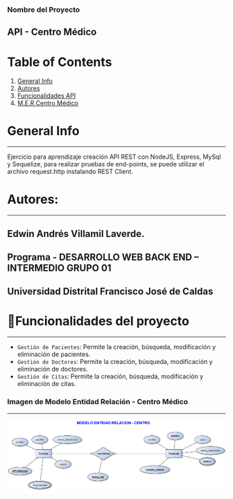 ### Nombre del Proyecto
##  API - Centro Médico 

# Table of Contents
1. [General Info](#general-info)
2. [Autores](#autores)
3. [Funcionalidades API](#funcionalidades)
4. [M.E.R Centro Médico](#MER)


# General Info
***
Ejercicio para aprendizaje creación API REST con NodeJS, Express, MySql y Sequelize, para realizar pruebas de end-points, se puede utilizar el archivo request.http instalando REST Client. 

# Autores:
***
## Edwin Andrés Villamil Laverde. 
## Programa - DESARROLLO WEB BACK END – INTERMEDIO GRUPO 01
## Universidad Distrital Francisco José de Caldas

# :hammer:Funcionalidades del proyecto
***
- `Gestión de Pacientes`: Permite la creación, búsqueda, modificación y eliminación de pacientes.
- `Gestión de Doctores`: Permite la creación, búsqueda, modificación y eliminación de doctores.
- `Gestión de Citas`: Permite la creación, búsqueda, modificación y eliminación de citas.


### Imagen de Modelo Entidad Relación - Centro Médico
***
![M.E.R Centro Médico](/ModeloEntidadRelacion-Proyecto.png)
